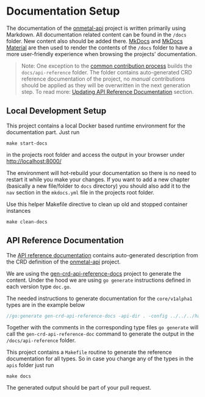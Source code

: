 # Documentation Setup

The documentation of the [onmetal-api](https://github.com/onmetal/onmetal-api) project is written primarily using Markdown. 
All documentation related content can be found in the `/docs` folder. New content  also should be added there. 
[MkDocs](https://www.mkdocs.org/) and [MkDocs Material](https://squidfunk.github.io/mkdocs-material/) are then used to  render the contents of the `/docs` folder to have a more user-friendly experience when browsing the projects' documentation.

> Note:  One exception to the [common contribution process](/development/contribution/#steps-to-contribute) builds  the `docs/api-reference` folder. 
The folder contains auto-generated CRD reference documentation of the project,  no _manual_ contributions should be applied as they will be overwritten in the next generation step.
To read more:  [Updating API Reference Documentation](#api-reference-documentation) section.

## Local Development Setup

This project contains a local Docker based runtime environment for the documentation part. Just run

```shell
make start-docs
```

in the projects root folder and access the output in your browser under <http://localhost:8000/>

The environment will hot-rebuild your documentation  so there is no need to restart it while you make your changes.
If you want to add a new chapter (basically a new file/folder to `docs` directory) you should also add it to the `nav` section in the `mkdocs.yml` file in the projects root folder.

Use this helper Makefile directive to clean up old and stopped container instances 

```shell
make clean-docs
```

## API Reference Documentation

The [API reference documentation](/api-reference/overview/) contains auto-generated description from the CRD definition of the [onmetal-api](https://github.com/onmetal/onmetal-api) project.

We are using the [gen-crd-api-reference-docs](https://github.com/ahmetb/gen-crd-api-reference-docs) project
to generate the content. Under the hood we are using `go generate` instructions defined in each version type
`doc.go`.

The needed instructions to generate documentation for the `core/v1alpha1` types are  in the example below 

```go
//go:generate gen-crd-api-reference-docs -api-dir . -config ../../../hack/api-reference/core-config.json -template-dir ../../../hack/api-reference/template -out-file ../../../docs/api-reference/core.md
```

Together with the comments in the corresponding type files `go generate` will call the `gen-crd-api-reference-doc` command
to generate the output in the `/docs/api-reference` folder.

This project contains a `Makefile` routine to generate the reference documentation for all types. So in case you change 
any of the types in the `apis` folder just run

```shell
make docs
```

The generated output should be part of your pull request.